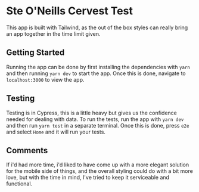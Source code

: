 # Ste O'Neills Cervest Test

This app is built with Tailwind, as the out of the box styles can really bring an app together in the time limit given.

## Getting Started

Running the app can be done by first installing the dependencies with `yarn` and then running `yarn dev` to start the app.
Once this is done, navigate to `localhost:3000` to view the app.

## Testing

Testing is in Cypress, this is a little heavy but gives us the confidence needed for dealing with data.
To run the tests, run the app with `yarn dev` and then run `yarn test` in a separate terminal.
Once this is done, press `e2e` and select `Home` and it will run your tests.

## Comments

If i'd had more time, i'd liked to have come up with a more elegant solution for the mobile side of things, and the overall styling could do with a bit more love, but with the time in mind, I've tried to keep it serviceable and functional.


